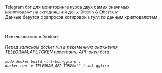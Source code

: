 Telegram бот для мониторинга курса двух самых значимых криптовалют на сегодняшний день: Bitcoin & Ethereum <br />
Данные берутся с запросов котировок в гугл по данным криптовалютам <br />
<br />

<br />
Использование с Docker:<br /><br />
<i>Перед запуском docker run в переменную окружения TELEGRAM_API_TOKEN проставить API токен бота <i/><br />
<br />
  <code>sudo docker build -t t-bot-ggtxru .</code><br />
  <code>docker run -e TELEGRAM_API_TOKEN="" t-bot-ggtxru</code>

